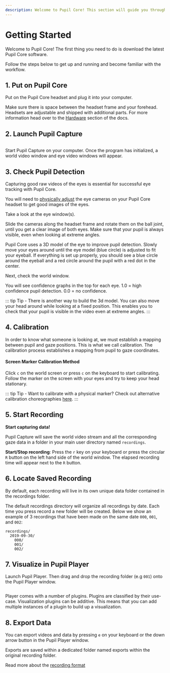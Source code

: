 ```yaml
---
description: Welcome to Pupil Core! This section will guide you through setup (software and hardware) in order for you to make your first recording with Pupil Core. 
---
```


# Getting Started
Welcome to Pupil Core! The first thing you need to do is download the latest Pupil Core software.

<DownloadLinks/>

Follow the steps below to get up and running and become familiar with the workflow.

<v-divider></v-divider>

## 1. Put on Pupil Core
Put on the Pupil Core headset and plug it into your computer.

Make sure there is space between the headset frame and your forehead. Headsets are adjustable and shipped with additional parts. For more information head over to the [Hardware](/core/hardware/ "Pupil Core hardware documentation") section of the docs.

## 2. Launch Pupil Capture

<div class="pb-4">
  <v-img :src="require('../media/core/icons/pc.png')" style="display:flex;margin:0 auto;width:100px;"></v-img>
</div>

Start Pupil Capture on your computer. Once the program has initialized, a world video window and eye video windows will appear.

<!-- ::: warning
<v-icon large color="warning">info_outline</v-icon>
Windows 10 users - start Pupil Capture as **administrator**. This is required for camera drivers to be installed. Having trouble with drivers? See [Windows 10 troubleshooting](/core/software/pupil-capture/#troubleshooting "Pupil Core software troubleshooting").
:::
 -->
## 3. Check Pupil Detection

Capturing good raw videos of the eyes is essential for successful eye tracking with Pupil Core.

You will need to [physically adjust](/core/hardware/#headset-adjustments "Pupil Core headset adjustments") the eye cameras on your Pupil Core headset to get good images of the eyes.

Take a look at the eye window(s).

Slide the cameras along the headset frame and rotate them on the ball joint, until you get a clear image of both eyes. Make sure that your pupil is always visible, even when looking at extreme angles.


<Youtube src="kjjPL7gLy7s"/>


Pupil Core uses a 3D model of the eye to improve pupil detection. Slowly move your eyes around until the eye model (blue circle) is adjusted to fit your eyeball. If everything is set up properly, you should see a blue circle around the eyeball and a red circle around the pupil with a red dot in the center.


<Youtube src="_1ZRgfLJ3hc"/>


Next, check the world window.

You will see confidence graphs in the top for each eye. 1.0 = high confidence pupil detection. 0.0 = no confidence.

::: tip
Tip - There is another way to build the 3d model. You can also move your head around while looking at a fixed position. This enables you to check that your pupil is visible in the video even at extreme angles.
:::

## 4. Calibration
In order to know what someone is looking at, we must establish a mapping between pupil and gaze positions. This is what we call calibration. The calibration process establishes a mapping from pupil to gaze coordinates.

<Videos :src="require(`../media/core/videos/clb-hd.mp4`)" />

#### Screen Marker Calibration Method
Click `c` on the world screen or press `c` on the keyboard to start calibrating.
Follow the marker on the screen with your eyes and try to keep your head stationary.

<Videos :src="require(`../media/core/videos/clb-s.mp4`)" />

::: tip
Tip - Want to calibrate with a physical marker? Check out alternative calibration choreographies <a href="https://docs.pupil-labs.com/core/software/pupil-capture/#calibration">here</a>.
:::

## 5. Start Recording

**Start capturing data!**

Pupil Capture will save the world video stream and all the corresponding gaze data in a folder in your main user directory named `recordings`.

**Start/Stop recording**: Press the `r` key on your keyboard or press the circular `R` button on the left hand side of the world window. The elapsed recording time will appear next to the `R` button.

<Videos :src="require(`../media/core/videos/rec.mp4`)" />

## 6. Locate Saved Recording

By default, each recording will live in its own unique data folder contained in the recordings folder.

The default recordings directory will organize all recordings by date. Each time you press record a new folder will be created. Below we show an example of 3 recordings that have been made on the same date `000`, `001`, and `002`:

```
recordings/
  2019-09-30/
    000/
    001/
    002/
```

## 7. Visualize in Pupil Player
Launch Pupil Player. Then drag and drop the recording folder (e.g `001`) onto the Pupil Player window.

<div class="pb-4">
  <v-img :src="require('../media/core/icons/pp.png')" style="display:flex;margin:0 auto;width:100px;"></v-img>
</div>

Player comes with a number of plugins. Plugins are classified by their use-case. Visualization plugins can be additive. This means that you can add multiple instances of a plugin to build up a visualization.

## 8. Export Data
You can export videos and data by pressing `e` on your keyboard or the down arrow button in the Pupil Player window.

Exports are saved within a dedicated folder named exports within the original recording folder.

Read more about the [recording format](/core/software/recording-format/#pupil-core "Pupil Core recording format")
